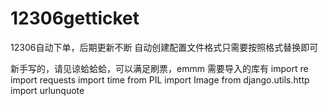 # 12306getticket
12306自动下单，后期更新不断
自动创建配置文件格式只需要按照格式替换即可

新手写的，请见谅蛤蛤蛤，可以满足刷票，emmm
需要导入的库有
import re
import requests
import time
from PIL import Image
from django.utils.http import urlunquote
